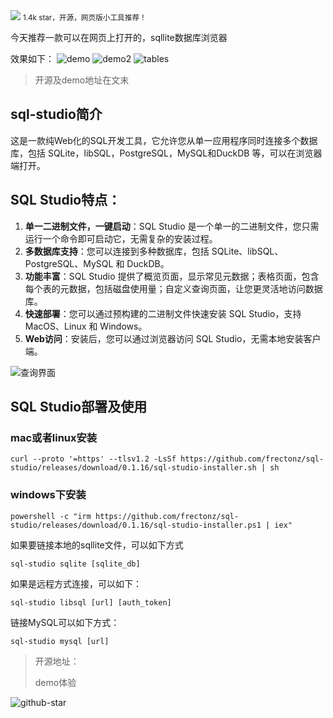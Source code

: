<img src="/assets/image/240704-sql-studio-1.png">
<small>1.4k star，开源，网页版小工具推荐！</small>

今天推荐一款可以在网页上打开的，sqllite数据库浏览器

效果如下：
![demo](/assets/image/240704-sql-studio.png)
![demo2](/assets/image/240704-sql-studio-1.png)
![tables](/assets/image/240704-sql-studio-2.png)

>开源及demo地址在文末

## sql-studio简介

这是一款纯Web化的SQL开发工具，它允许您从单一应用程序同时连接多个数据库，包括 SQLite，libSQL，PostgreSQL，MySQL和DuckDB 等，可以在浏览器端打开。

## SQL Studio特点：

1. **单一二进制文件，一键启动**：SQL Studio 是一个单一的二进制文件，您只需运行一个命令即可启动它，无需复杂的安装过程。
2. **多数据库支持**：您可以连接到多种数据库，包括 SQLite、libSQL、PostgreSQL、MySQL 和 DuckDB。
3. **功能丰富**：SQL Studio 提供了概览页面，显示常见元数据；表格页面，包含每个表的元数据，包括磁盘使用量；自定义查询页面，让您更灵活地访问数据库。
4. **快速部署**：您可以通过预构建的二进制文件快速安装 SQL Studio，支持 MacOS、Linux 和 Windows。
5. **Web访问**：安装后，您可以通过浏览器访问 SQL Studio，无需本地安装客户端。

![查询界面](/assets/image/240704-sql-studio-4.png)

## SQL Studio部署及使用

### mac或者linux安装

```
curl --proto '=https' --tlsv1.2 -LsSf https://github.com/frectonz/sql-studio/releases/download/0.1.16/sql-studio-installer.sh | sh
```
### windows下安装
```
powershell -c "irm https://github.com/frectonz/sql-studio/releases/download/0.1.16/sql-studio-installer.ps1 | iex"
```

如果要链接本地的sqllite文件，可以如下方式
```
sql-studio sqlite [sqlite_db]
```

如果是远程方式连接，可以如下：
```
sql-studio libsql [url] [auth_token]
```

链接MySQL可以如下方式：
```
sql-studio mysql [url]
```

>开源地址：
>
>demo体验

![github-star](/assets/image/240704-sql-studio-3.png)